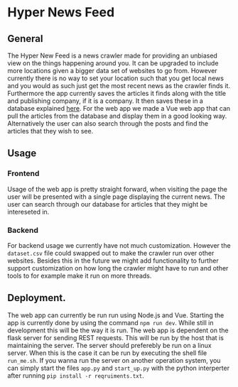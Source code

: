 
# Hyper News Feed

## General
The Hyper New Feed is a news crawler made for providing an unbiased view on the things happening around you. It can be upgraded to include more locations given a bigger data set of websites to go from. However currently there is no way to set your location such that you get local news and you would as such just get the most recent news as the crawler finds it. Furthermore the app currently saves the articles it finds along with the title and publishing company, if it is a company. It then saves these in a database explained [here](https://github.com/Mikmist/HyperNewsFeed/blob/master/source/backend/database/readme.md). For the web app we made a Vue web app that can pull the articles from the database and display them in a good looking way. Alternatively the user can also search through the posts and find the articles that they wish to see.

## Usage
### Frontend
Usage of the web app is pretty straight forward, when visiting the page the user will be presented with a single page displaying the current news. The user can search through our database for articles that they might be intereseted in.
### Backend
For backend usage we currently have not much customization.  However the ```dataset.csv``` file could swapped out to make the crawler run over other websites. Besides this in the future we might add functionality to further support customization on how long the crawler might have to run and other tools to for example make it run on more threads.


## Deployment.
The web app can currently be run run using Node.js and Vue. Starting the app is currently done by using the command ```npm run dev```. While still in development this will be the way it is run. The web app is dependent on the flask server for sending REST requests. This will be run by the host that is maintaining the server. The server should preferebly be run on a linux server. When this is the case it can be run by executing the shell file ```run_me.sh```. If you wanna run the server on another operation system, you can simply start the files ```app.py``` and ```start_up.py``` with the python interperter after running ```pip install -r reqruiments.txt```.




